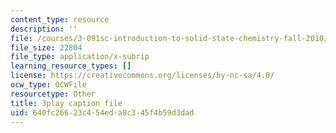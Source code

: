 ```yaml
---
content_type: resource
description: ''
file: /courses/3-091sc-introduction-to-solid-state-chemistry-fall-2010/640fc26623c454eda8c345f4b59d3dad_j9DVXVwVyc4.srt
file_size: 22804
file_type: application/x-subrip
learning_resource_types: []
license: https://creativecommons.org/licenses/by-nc-sa/4.0/
ocw_type: OCWFile
resourcetype: Other
title: 3play caption file
uid: 640fc266-23c4-54ed-a8c3-45f4b59d3dad
---
```

